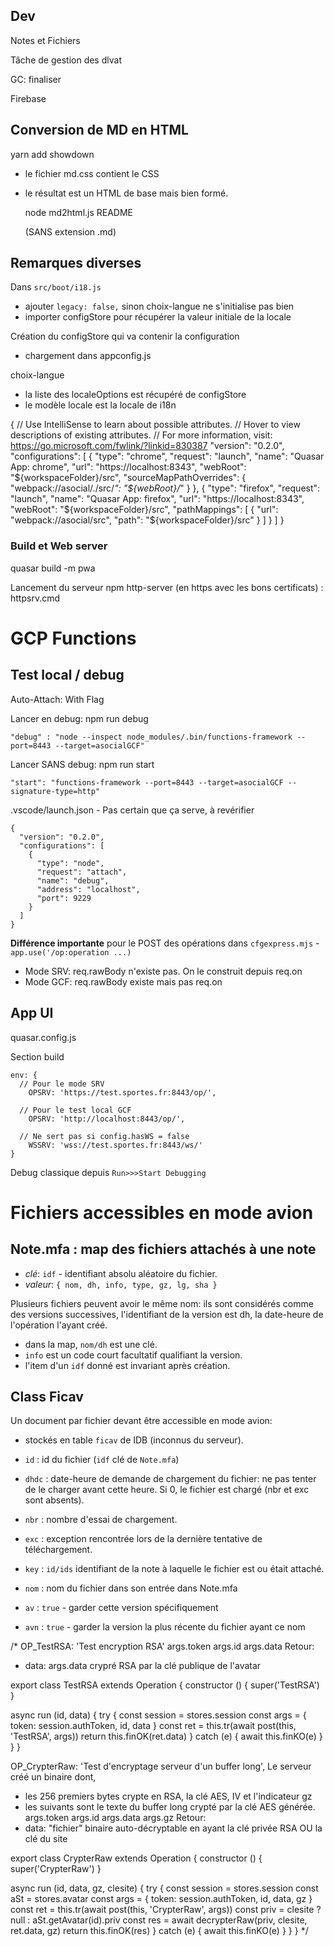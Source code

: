 ## Dev
Notes et Fichiers

Tâche de gestion des dlvat

GC: finaliser

Firebase

## Conversion de MD en HTML

  yarn add showdown

- le fichier md.css contient le CSS
- le résultat est un HTML de base mais bien formé.

    node md2html.js README
    
    (SANS extension .md)


## Remarques diverses
Dans `src/boot/i18.js` 
- ajouter `legacy: false,` sinon choix-langue ne s'initialise pas bien
- importer configStore pour récupérer la valeur initiale de la locale

Création du configStore qui va contenir la configuration
- chargement dans appconfig.js

choix-langue
- la liste des localeOptions est récupéré de configStore
- le modèle locale est la locale de i18n


{
  // Use IntelliSense to learn about possible attributes.
  // Hover to view descriptions of existing attributes.
  // For more information, visit: https://go.microsoft.com/fwlink/?linkid=830387
  "version": "0.2.0",
  "configurations": [
    {
      "type": "chrome",
      "request": "launch",
      "name": "Quasar App: chrome",
      "url": "https://localhost:8343",
      "webRoot": "${workspaceFolder}/src",
      "sourceMapPathOverrides": {
        "webpack://asocial/./src/*": "${webRoot}/*"
      }
    },
    {
      "type": "firefox",
      "request": "launch",
      "name": "Quasar App: firefox",
      "url": "https://localhost:8343",
      "webRoot": "${workspaceFolder}/src",
      "pathMappings": [
        {
          "url": "webpack://asocial/src",
          "path": "${workspaceFolder}/src"
        }
      ]
    }
  ]
}

### Build et Web server
quasar build -m pwa

Lancement du serveur npm http-server (en https avec les bons certificats) : httpsrv.cmd

# GCP Functions
## Test local / debug
Auto-Attach: With Flag

Lancer en debug: npm run debug

    "debug" : "node --inspect node_modules/.bin/functions-framework --port=8443 --target=asocialGCF"

Lancer SANS debug: npm run start

    "start": "functions-framework --port=8443 --target=asocialGCF --signature-type=http"

.vscode/launch.json - Pas certain que ça serve, à revérifier

    {
      "version": "0.2.0",
      "configurations": [
        {
          "type": "node",
          "request": "attach",
          "name": "debug",
          "address": "localhost",
          "port": 9229
        }
      ]
    }


**Différence importante** pour le POST des opérations dans `cfgexpress.mjs` - `app.use('/op:operation ...)`
- Mode SRV: req.rawBody n'existe pas. On le construit depuis req.on
- Mode GCF: req.rawBody existe mais pas req.on

## App UI
quasar.config.js

Section build

    env: {
      // Pour le mode SRV
        OPSRV: 'https://test.sportes.fr:8443/op/',

      // Pour le test local GCF
        OPSRV: 'http://localhost:8443/op/',

      // Ne sert pas si config.hasWS = false  
        WSSRV: 'wss://test.sportes.fr:8443/ws/'
    }

Debug classique depuis `Run>>>Start Debugging`

# Fichiers accessibles en mode avion

## Note.mfa : map des fichiers attachés à une note
- _clé_: `idf` - identifiant absolu aléatoire du fichier.
- _valeur_: `{ nom, dh, info, type, gz, lg, sha }`

Plusieurs fichiers peuvent avoir le même nom: ils sont considérés comme des versions successives, l'identifiant de la version est dh, la date-heure de l'opération l'ayant créé.
- dans la map, `nom/dh` est une clé.
- `info` est un code court facultatif qualifiant la version.
- l'item d'un `idf` donné est invariant après création.

## Class Ficav
Un document par fichier devant être accessible en mode avion:
- stockés en table `ficav` de IDB (inconnus du serveur).

- `id` : id du fichier (`idf` clé de `Note.mfa`)
- `dhdc` : date-heure de demande de chargement du fichier: ne pas tenter de le charger avant cette heure. Si 0, le fichier est chargé (nbr et exc sont absents).
- `nbr` : nombre d'essai de chargement. 
- `exc` : exception rencontrée lors de la dernière tentative de téléchargement.
- `key` : `id/ids` identifiant de la note à laquelle le fichier est ou était attaché.
- `nom` : nom du fichier dans son entrée dans Note.mfa
- `av` : `true` - garder cette version spécifiquement
- `avn` : `true` - garder la version la plus récente du fichier ayant ce nom


/* OP_TestRSA: 'Test encryption RSA'
args.token
args.id
args.data
Retour:
- data: args.data crypré RSA par la clé publique de l'avatar

export class TestRSA extends Operation {
  constructor () { super('TestRSA') }

  async run (id, data) { 
    try {
      const session = stores.session
      const args = { token: session.authToken, id, data }
      const ret = this.tr(await post(this, 'TestRSA', args))
      return this.finOK(ret.data)
    } catch (e) {
      await this.finKO(e)
    }
  }
}

OP_CrypterRaw: 'Test d\'encryptage serveur d\'un buffer long',
Le serveur créé un binaire dont,
- les 256 premiers bytes crypte en RSA, la clé AES, IV et l'indicateur gz
- les suivants sont le texte du buffer long crypté par la clé AES générée.
args.token
args.id
args.data
args.gz
Retour:
- data: "fichier" binaire auto-décryptable en ayant la clé privée RSA
OU la clé du site

export class CrypterRaw extends Operation {
  constructor () { super('CrypterRaw') }

  async run (id, data, gz, clesite) { 
    try {
      const session = stores.session
      const aSt = stores.avatar
      const args = { token: session.authToken, id, data, gz }
      const ret = this.tr(await post(this, 'CrypterRaw', args))
      const priv = clesite ? null : aSt.getAvatar(id).priv
      const res = await decrypterRaw(priv, clesite, ret.data, gz)
      return this.finOK(res)
    } catch (e) {
      await this.finKO(e)
    }
  }
}
*/
